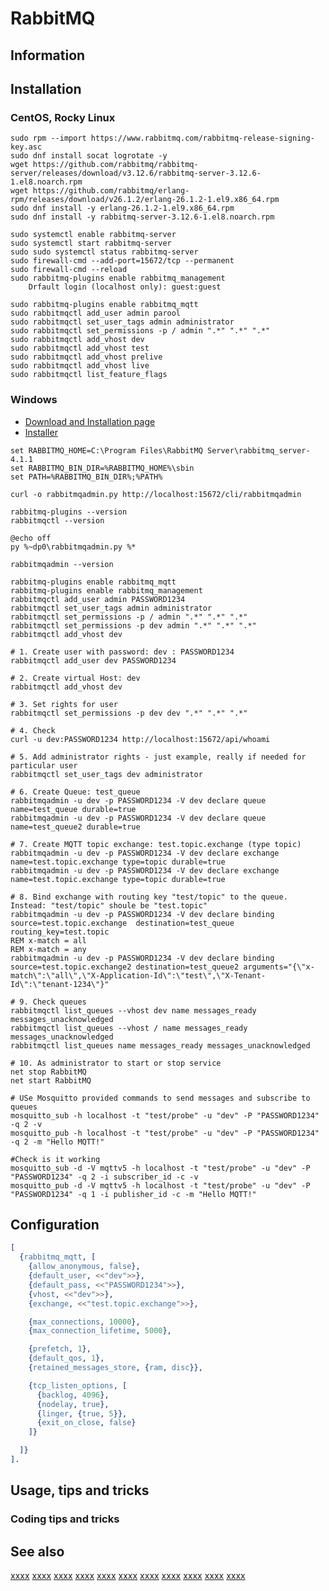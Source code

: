 # RabbitMQ

## Information

## Installation

### CentOS, Rocky Linux

	sudo rpm --import https://www.rabbitmq.com/rabbitmq-release-signing-key.asc
	sudo dnf install socat logrotate -y
	wget https://github.com/rabbitmq/rabbitmq-server/releases/download/v3.12.6/rabbitmq-server-3.12.6-1.el8.noarch.rpm
	wget https://github.com/rabbitmq/erlang-rpm/releases/download/v26.1.2/erlang-26.1.2-1.el9.x86_64.rpm
	sudo dnf install -y erlang-26.1.2-1.el9.x86_64.rpm
	sudo dnf install -y rabbitmq-server-3.12.6-1.el8.noarch.rpm

	sudo systemctl enable rabbitmq-server
	sudo systemctl start rabbitmq-server
	sudo sudo systemctl status rabbitmq-server
	sudo firewall-cmd --add-port=15672/tcp --permanent
	sudo firewall-cmd --reload
	sudo rabbitmq-plugins enable rabbitmq_management
		Drfault login (localhost only): guest:guest

    sudo rabbitmq-plugins enable rabbitmq_mqtt
    sudo rabbitmqctl add_user admin parool
    sudo rabbitmqctl set_user_tags admin administrator
    sudo rabbitmqctl set_permissions -p / admin ".*" ".*" ".*"
    sudo rabbitmqctl add_vhost dev
    sudo rabbitmqctl add_vhost test
    sudo rabbitmqctl add_vhost prelive
    sudo rabbitmqctl add_vhost live
    sudo rabbitmqctl list_feature_flags

### Windows

* [Download and Installation page](https://www.rabbitmq.com/docs/install-windows#installer)
* [Installer](https://github.com/rabbitmq/rabbitmq-server/releases/download/v4.1.1/rabbitmq-server-4.1.1.exe)

```shell
set RABBITMQ_HOME=C:\Program Files\RabbitMQ Server\rabbitmq_server-4.1.1
set RABBITMQ_BIN_DIR=%RABBITMQ_HOME%\sbin
set PATH=%RABBITMQ_BIN_DIR%;%PATH%

curl -o rabbitmqadmin.py http://localhost:15672/cli/rabbitmqadmin

rabbitmq-plugins --version
rabbitmqctl --version
```

```shell
@echo off
py %~dp0\rabbitmqadmin.py %*
```

```shell
rabbitmqadmin --version

rabbitmq-plugins enable rabbitmq_mqtt
rabbitmq-plugins enable rabbitmq_management
rabbitmqctl add_user admin PASSWORD1234
rabbitmqctl set_user_tags admin administrator
rabbitmqctl set_permissions -p / admin ".*" ".*" ".*"
rabbitmqctl set_permissions -p dev admin ".*" ".*" ".*"
rabbitmqctl add_vhost dev

# 1. Create user with password: dev : PASSWORD1234
rabbitmqctl add_user dev PASSWORD1234

# 2. Create virtual Host: dev
rabbitmqctl add_vhost dev

# 3. Set rights for user
rabbitmqctl set_permissions -p dev dev ".*" ".*" ".*"

# 4. Check
curl -u dev:PASSWORD1234 http://localhost:15672/api/whoami

# 5. Add administrator rights - just example, really if needed for particular user
rabbitmqctl set_user_tags dev administrator

# 6. Create Queue: test_queue
rabbitmqadmin -u dev -p PASSWORD1234 -V dev declare queue name=test_queue durable=true
rabbitmqadmin -u dev -p PASSWORD1234 -V dev declare queue name=test_queue2 durable=true

# 7. Create MQTT topic exchange: test.topic.exchange (type topic)
rabbitmqadmin -u dev -p PASSWORD1234 -V dev declare exchange name=test.topic.exchange type=topic durable=true
rabbitmqadmin -u dev -p PASSWORD1234 -V dev declare exchange name=test.topic.exchange type=topic durable=true

# 8. Bind exchange with routing key "test/topic" to the queue. Instead: "test/topic" shoule be "test.topic"
rabbitmqadmin -u dev -p PASSWORD1234 -V dev declare binding source=test.topic.exchange  destination=test_queue routing_key=test.topic
REM x-match = all
REM x-match = any
rabbitmqadmin -u dev -p PASSWORD1234 -V dev declare binding source=test.topic.exchange2 destination=test_queue2 arguments="{\"x-match\":\"all\",\"X-Application-Id\":\"test\",\"X-Tenant-Id\":\"tenant-1234\"}"

# 9. Check queues
rabbitmqctl list_queues --vhost dev name messages_ready messages_unacknowledged
rabbitmqctl list_queues --vhost / name messages_ready messages_unacknowledged
rabbitmqctl list_queues name messages_ready messages_unacknowledged

# 10. As administrator to start or stop service
net stop RabbitMQ
net start RabbitMQ

# USe Mosquitto provided commands to send messages and subscribe to queues
mosquitto_sub -h localhost -t "test/probe" -u "dev" -P "PASSWORD1234" -q 2 -v
mosquitto_pub -h localhost -t "test/probe" -u "dev" -P "PASSWORD1234" -q 2 -m "Hello MQTT!"

#Check is it working
mosquitto_sub -d -V mqttv5 -h localhost -t "test/probe" -u "dev" -P "PASSWORD1234" -q 2 -i subscriber_id -c -v
mosquitto_pub -d -V mqttv5 -h localhost -t "test/probe" -u "dev" -P "PASSWORD1234" -q 1 -i publisher_id -c -m "Hello MQTT!"
```

## Configuration

```erlang
[
  {rabbitmq_mqtt, [
    {allow_anonymous, false},
    {default_user, <<"dev">>},
    {default_pass, <<"PASSWORD1234">>},
    {vhost, <<"dev">>},
    {exchange, <<"test.topic.exchange">>},

	{max_connections, 10000},
    {max_connection_lifetime, 5000},

	{prefetch, 1},
    {default_qos, 1},
	{retained_messages_store, {ram, disc}},

	{tcp_listen_options, [
      {backlog, 4096},
      {nodelay, true},
      {linger, {true, 5}},
      {exit_on_close, false}
    ]}

  ]}
].
```

## Usage, tips and tricks

### Coding tips and tricks

## See also

[xxxx](http://yyyyy)
[xxxx](http://yyyyy)
[xxxx](http://yyyyy)
[xxxx](http://yyyyy)
[xxxx](http://yyyyy)
[xxxx](http://yyyyy)
[xxxx](http://yyyyy)
[xxxx](http://yyyyy)
[xxxx](http://yyyyy)
[xxxx](http://yyyyy)
[xxxx](http://yyyyy)

